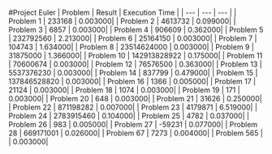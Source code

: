#Project Euler
| Problem | Result | Execution Time |
| --- | --- | --- |
| Problem 1 | 233168 | 0.003000|
| Problem 2 | 4613732 | 0.099000|
| Problem 3 | 6857 | 0.003000|
| Problem 4 | 906609 | 0.362000|
| Problem 5 | 232792560 | 2.213000|
| Problem 6 | 25164150 | 0.003000|
| Problem 7 | 104743 | 1.634000|
| Problem 8 | 23514624000 | 0.003000|
| Problem 9 | 31875000 | 1.366000|
| Problem 10 | 142913828922 | 0.175000|
| Problem 11 | 70600674 | 0.003000|
| Problem 12 | 76576500 | 0.363000|
| Problem 13 | 5537376230 | 0.003000|
| Problem 14 | 837799 | 0.479000|
| Problem 15 | 137846528820 | 0.003000|
| Problem 16 | 1366 | 0.005000|
| Problem 17 | 21124 | 0.003000|
| Problem 18 | 1074 | 0.003000|
| Problem 19 | 171 | 0.003000|
| Problem 20 | 648 | 0.003000|
| Problem 21 | 31626 | 0.250000|
| Problem 22 | 871198282 | 0.007000|
| Problem 23 | 4179871 | 6.519000|
| Problem 24 | 2783915460 | 0.104000|
| Problem 25 | 4782 | 0.037000|
| Problem 26 | 983 | 0.005000|
| Problem 27 | -59231 | 0.077000|
| Problem 28 | 669171001 | 0.026000|
| Problem 67 | 7273 | 0.004000|
| Problem 565 |  | 0.003000|
